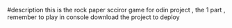 #description
this is the rock paper scciror game for odin project , the 1 part ,
remember to play in console
download the project to deploy
